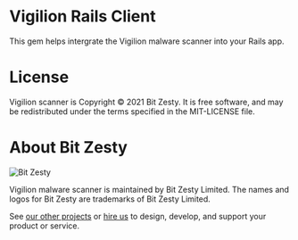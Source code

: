 # Vigilion Rails Client

This gem helps intergrate the Vigilion malware scanner into your Rails app.

# License

Vigilion scanner is Copyright © 2021 Bit Zesty. It is free
software, and may be redistributed under the terms specified in the
MIT-LICENSE file.

[LICENSE]: https://github.com/vigilion/vigilion-rails/blob/master/MIT-LICENSE


# About Bit Zesty

![Bit Zesty](https://bitzesty.com/wp-content/uploads/2017/01/logo_dark.png)

Vigilion malware scanner is maintained by Bit Zesty Limited.
The names and logos for Bit Zesty are trademarks of Bit Zesty Limited.

See [our other projects](https://bitzesty.com/client-stories/) or
[hire us](https://bitzesty.com/contact/) to design, develop, and support your product or service.
